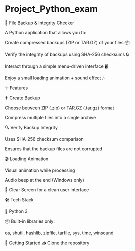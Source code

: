# Project_Python_exam
💾 File Backup & Integrity Checker

A Python application that allows you to:

Create compressed backups (ZIP or TAR.GZ) of your files 📦

Verify the integrity of backups using SHA-256 checksums 🔒

Interact through a simple menu-driven interface 🖥️

Enjoy a small loading animation + sound effect 🎶

✨ Features

➕ Create Backup

Choose between ZIP (.zip) or TAR.GZ (.tar.gz) format

Compress multiple files into a single archive

🔍 Verify Backup Integrity

Uses SHA-256 checksum comparison

Ensures that the backup files are not corrupted

🎬 Loading Animation

Visual animation while processing

Audio beep at the end (Windows only)

🧹 Clear Screen for a clean user interface

🛠️ Tech Stack

🐍 Python 3

📦 Built-in libraries only:

os, shutil, hashlib, zipfile, tarfile, sys, time, winsound

🚀 Getting Started
📥 Clone the repository
